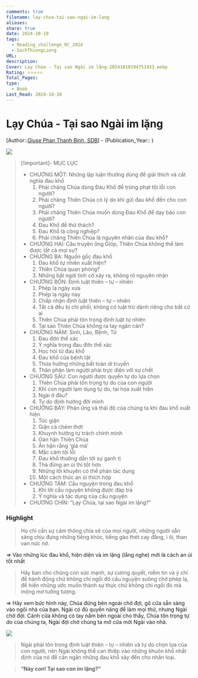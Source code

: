 ```yaml
---
comments: true
filename: lay-chua-tai-sao-ngai-im-lang
aliases:
share: true
date: 2024-10-10
tags:
  - Reading_challenge_RC_2024
  - SachThiengLieng
URL:
description:
Cover: Lạy Chúa - Tại sao Ngài im lặng-20241010194751933.webp
Rating: ⭐⭐⭐⭐⭐
Total_Pages:
type:
  - Book
Last_Read: 2024-10-10
---
```

# Lạy Chúa - Tại sao Ngài im lặng  
[Author::[Giuse Phan Thanh Bình, SDB](Giuse%20Phan%20Thanh%20B%C3%ACnh,%20SDB.md)] - (Publication_Year:: )  
  
![](https://i.imgur.com/yCZ6QXc.png)  
  
  
> [!important]- MỤC LỤC  
> - CHƯƠNG MỘT: Những lập luận thường dùng để giải thích và cắt nghĩa đau khổ   
> 	1. Phải chăng Chúa dùng Đau Khổ để trừng phạt tội lỗi con người?  
> 	2. Phải chăng Thiên Chúa có lý do khi gửi đau khổ đến cho con người?  
> 	3. Phải chăng Thiên Chúa muốn dùng Đau Khổ để dạy bảo con người?  
> 	4. Đau Khổ để thử thách?  
> 	5. Đau Khổ là công nghiệp?  
> 	6. Phải chăng Thiên Chúa là nguyên nhân của đau khổ?  
> - CHƯƠNG HAI: Câu truyện ông Gióp, Thiên Chúa không thể làm được tất cả mọi sự?  
> - CHƯƠNG BA: Nguồn gốc đau khổ  
> 	1. Đau khổ tự nhiên xuất hiện?  
> 	2. Thiên Chúa quan phòng?  
> 	3. Những bất ngời tình cờ xảy ra, không rõ nguyên nhân  
> - CHƯƠNG BỐN: Định luật thiên – tự – nhiên  
> 	1. Phép lạ ngày xưa  
> 	2. Phép lạ ngày nay  
> 	3. Chấp nhận định luật thiên – tự – nhiên  
> 	4. Tất cả đều bị chi phối, không có luật trừ dành riêng cho bất cứ ai  
> 	5. Thiên Chúa phải tôn trọng định luật tự nhiên  
> 	6. Tại sao Thiên Chúa không ra tay ngăn cản?  
> - CHƯƠNG NĂM: Sinh, Lão, Bệnh, Tử  
> 	1. Đau đớn thể xác  
> 	2. Ý nghĩa trong đau đớn thể xác  
> 	3. Học hỏi từ đau khổ  
> 	4. Đau khổ của bệnh tật  
> 	5. Thừa hưởng những bất toàn di truyền  
> 	6. Thân phận làm người phải trực diện với sự chết  
> - CHƯƠNG SÁU: Con người được quyền tự do lựa chọn  
> 	1. Thiên Chúa phải tôn trọng tự do của con người  
> 	2. Khi con người lạm dụng tự do, tai họa xuất hiện  
> 	3. Ngài ở đâu?  
> 	4. Tự do định hướng đời mình  
> - CHƯƠNG BẢY: Phản ứng và thái độ của chúng ta khi đau khổ xuất hiện  
> 	1. Tức giận  
> 	2. Giận cá chém thớt  
> 	3. Khuynh hướng tự trách chính mình  
> 	4. Oán hận Thiên Chúa  
> 	5. Ân hận rằng ‘giá mà’  
> 	6. Mặc cảm tội lỗi  
> 	7. Đau khổ thường dẫn tới sự ganh tị  
> 	8. Thà đừng an ủi thì tốt hơn  
> 	9. Những lời khuyên có thể phản tác dụng  
> 	10. Một cách thức an ủi thích hợp  
> - CHƯƠNG TÁM: Cầu nguyện trong đau khổ  
> 	1. Khi lời cầu nguyện không được đáp trả  
> 	2. Ý nghĩa và tác dụng của cầu nguyện  
> - CHƯƠNG CHÍN: “Lạy Chúa, tại sao Ngài im lặng?”  
  
### Highlight  
  
> Họ chỉ cần sự cảm thông chia sẻ của mọi người, những người sẵn sàng chịu đựng những tiếng khóc, tiếng gào thét cay đắng, ỉ ôi, than van nức nở.   
  
=> Vào những lúc đau khổ, hiện diện và im lặng (lắng nghe) mới là cách an ủi tốt nhất  
  
> Hãy ban cho chúng con sức mạnh, sự cương quyết, niềm tin và ý chí để hành động chứ không chỉ ngồi đó cầu nguyện suông chờ phép lạ, để hiến những ước muốn thành sự thực chứ không chỉ ngồi đó mà mộng mơ tưởng tượng.   
  
=> Hãy xem bức hình này, Chúa đứng bên ngoài chờ đợi, gõ cửa sẵn sàng vào ngôi nhà của bạn. Ngài có đủ quyền năng để làm mọi thứ, nhưng Ngài chờ đợi. Cánh cửa không có tay nắm bên ngoài cho thấy, Chúa tôn trọng tự do của chúng ta, Ngài đợi chờ chúng ta mở cửa mời Ngài vào nhà.  
  
![](https://i.imgur.com/61EkNEh.png)  
  
> Ngài phải tôn trong định luật thiên – tự – nhiên và tự do chọn lựa của con người, nên Ngài không thể can thiệp vào những khuôn khổ nhất định của nó để cản ngăn những đau khổ xảy đến cho nhân loại.   
  
> **“Này con! Tại sao con im lặng?”**   
  
